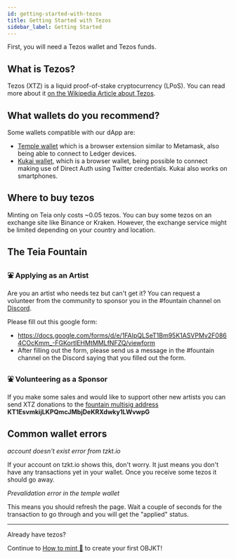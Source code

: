 ```yaml
---
id: getting-started-with-tezos
title: Getting Started with Tezos
sidebar_label: Getting Started
---
```


First, you will need a Tezos wallet and Tezos funds.

## What is Tezos?
Tezos (XTZ) is a liquid proof-of-stake cryptocurrency (LPoS). You can read more about it [on the Wikipedia Article about Tezos](https://en.wikipedia.org/wiki/Tezos).

## What wallets do you recommend?
Some wallets compatible with our dApp are:
* [Temple wallet](https://templewallet.com/) which is a browser extension similar to Metamask, also being able to connect to Ledger devices.
* [Kukai wallet](https://wallet.kukai.app/), which is a browser wallet, being possible to connect making use of Direct Auth using Twitter credentials.  Kukai also works on smartphones.

## Where to buy tezos
Minting on Teia only costs ~0.05 tezos. You can buy some tezos on an exchange site like Binance or Kraken. However, the exchange service might be limited depending on your country and location.

## The Teia Fountain
### ⛲ Applying as an Artist
Are you an artist who needs tez but can't get it? You can request a volunteer from the community to sponsor you in the #fountain channel on [Discord](https://discord.gg/wGeXs4Z7wT).

Please fill out this google form:
* https://docs.google.com/forms/d/e/1FAIpQLSeT1Bm95K1ASVPMv2F0864COcKmm_-FGKortlEHMtMMLfNFZQ/viewform
* After filling out the form, please send us a message in the #fountain channel on the Discord saying that you filled out the form.

### ⛲ Volunteering as a Sponsor
If you make some sales and would like to support other new artists you can send XTZ donations to the [fountain multisig address](https://github.com/teia-community/teia-docs/wiki/Teia-Multisig-wallets) **KT1EsvmkijLKPQmcJMbjDeKRXdwky1LWvwpG**

## Common wallet errors

_account doesn't exist error from tzkt.io_

 If your account on tzkt.io shows this, don't worry. It just means you don't have any transactions yet in your wallet. Once you receive some tezos it should go away.

_Prevalidation error in the temple wallet_

This means you should refresh the page. Wait a couple of seconds for the transaction to go through and you will get the "applied" status.

***

Already have tezos? 

Continue to [How to mint 🌿](https://github.com/teia-community/teia-docs/wiki/How-to-mint-🌿) to create your first OBJKT!
